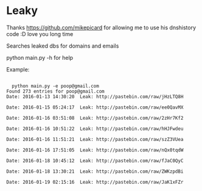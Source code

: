 # Leaky

Thanks https://github.com/mikepicard for allowing me to use his dnshistory code :D love you long time 

Searches leaked dbs for domains and emails

python main.py -h
for help

Example:

<code>
  python main.py -e poop@gmail.com
Found 273 entries for poop@gmail.com
Date: 2016-01-13 14:30:20  Leak: http://pastebin.com/raw/jHzLTQ8H <br>
Date: 2016-01-15 05:24:17  Leak: http://pastebin.com/raw/ee0QavMX <br>
Date: 2016-01-16 03:51:08  Leak: http://pastebin.com/raw/2zHr7Kf2 <br>
Date: 2016-01-16 10:51:22  Leak: http://pastebin.com/raw/hHJFwdeu <br>
Date: 2016-01-16 11:51:21  Leak: http://pastebin.com/raw/szZ3VUea <br>
Date: 2016-01-16 17:51:05  Leak: http://pastebin.com/raw/nQx0tqdW <br>
Date: 2016-01-18 10:45:12  Leak: http://pastebin.com/raw/fJaC0QyC <br>
Date: 2016-01-18 13:30:21  Leak: http://pastebin.com/raw/ZWKzpdBi <br>
Date: 2016-01-19 02:15:16  Leak: http://pastebin.com/raw/JaK1xFZr <br>

</code>


